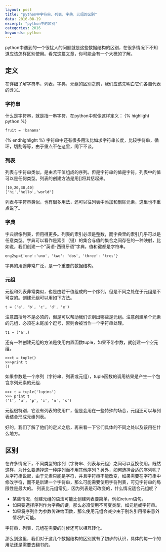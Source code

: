 ```yaml
---
layout: post
title: "python中字符串，列表，字典，元组的区别"
data: 2016-08-19
excerpt: "python中的区别"
categories: 2016
keywords: python
---
```


python中遇到的一个很扰人的问题就是这些数据结构的区别，在很多情况下不知道应该怎样区别使用。看完这篇文章，你可能会有一个大概的了解。

## 定义
在详细了解字符串，列表，字典，元组的区别之前，我们应该先明白它们各自代表的含义。

### 字符串
什么是字符串，就是指一串字符，在python中就像这样定义：
{% highlight python %}

	fruit = 'banana'
	
{% endhighlight %}
字符串中还有很多用法比如求字符串长度，比较字符串，循环，切割等等，由于重点不在这里，阁下不谈。

### 列表
列表与字符串类似，是由若干值组成的序列。但是字符串的值是字符，列表中的值可以是任何类型。列表的创建方法是用[]将其括起来。

	[10,20,30,40]
	['hi','hello','world']

列表与字符串类似，也有很多用法，还可以往列表中添加和删除元素，这里也不重点说了。

### 字典
字典很像列表，但用得更多。列表的索引必须是整数，而字典里的索引几乎可以是任意类型。字典可以看作是索引（键）的集合与值的集合之间存在的一种映射，比如说，我们创建一个"英语-西班牙语"字典，值和键都是字符串。

	eng2sp={'one':'uno', 'two': 'dos', 'three': 'tres'}

字典的用途非常广泛，是一个重要的数据结构。

### 元组
元组和列表非常类似，也是由若干值组成的一个序列，但是不同之处在于元组是不可变的。创建元组可以用如下方法。

	t = ('a', 'b', 'c', 'd', 'e')

注意圆括号不是必须的，但是可以帮助我们识别出哪些是元组。注意创建单个元素的元组，必须在末尾加个逗号，否则会被当作一个字符串处理。

	t1 = ('a',)

还有一种创建元组的方法是使用内置函数tuple，如果不带参数，就创建一个空元组。

	>>>t = tuple()
	>>>print t
	()

如果参数是一个序列（字符串、列表或元组），tuple函数的调用结果是产生一个包含序列元素的元组.

	>>> t = tuple('lupins')
	>>> print t
	('l', 'u', 'p', 'i', 'n', 's')

元组很特别，它没有列表的使用广，但是会用在一些特殊的场合，元组还可以与列表结合形成元组列表。

好的，我们了解了他们的定义之后，再来看一下它们具体的不同之处以及该用在什么地方。

## 区别
在许多情况下，不同类型的序列（字符串、列表与元组）之间可以互换使用。既然这样，为什么要选择这一种序列而不用其他序列？另外，如何选择合适的序列呢？
从字符串说起，由于元素只能是字符，并且字符串不能改变，如果需要在字符串中修改字符，而不是新建一个字符串，那么可能需要使用字符列表，可见字符串的局限性是最大的。
列表比元组常见，因为列表是可改变的，什么情况适合元组呢？

* 某些情况，创建元组的语法可能比创建列表要简单，例如return语句。
* 如果要选择序列作为字典的键，那么必须使用不可变类型，如元组或字符串。
* 如果将序列作为参数传递给函数，那么使用元组会减少由于别名引用带来意外情况的可能。

字符串，列表，元组在需要的时候还可以相互转化。

那么到这里，我们对于这几个数据结构的区别就有了初步的认识，具体的每一个的用法还是需要去翻书的。





